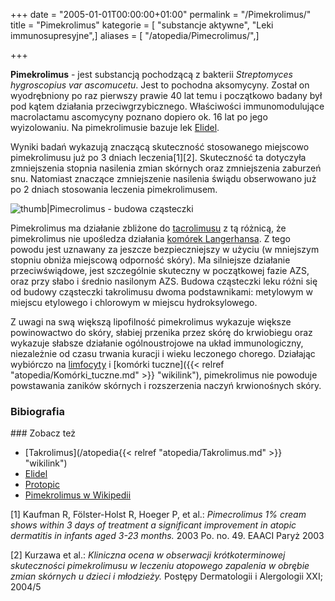 +++
date = "2005-01-01T00:00:00+01:00"
permalink = "/Pimekrolimus/"
title = "Pimekrolimus"
kategorie = [ "substancje aktywne", "Leki immunosupresyjne",]
aliases = [ "/atopedia/Pimecrolimus/",]

+++

**Pimekrolimus** - jest substancją pochodzącą z bakterii *Streptomyces hygroscopius var ascomucetu*. Jest to pochodna aksomycyny. Został on wyodrębniony po raz pierwszy prawie 40 lat temu i początkowo badany był pod kątem działania przeciwgrzybicznego. Właściwości immunomodulujące macrolactamu ascomycyny poznano dopiero ok. 16 lat po jego wyizolowaniu. Na pimekrolimusie bazuje lek [Elidel](/atopedia/Elidel "wikilink").

Wyniki badań wykazują znaczącą skuteczność stosowanego miejscowo pimekrolimusu już po 3 dniach leczenia[1][2]. Skuteczność ta dotyczyła zmniejszenia stopnia nasilenia zmian skórnych oraz zmniejszenia zaburzeń snu. Natomiast znaczące zmniejszenie nasilenia świądu obserwowano już po 2 dniach stosowania leczenia pimekrolimusem.

![](/images/Pimecrolimus_-_budowa_czasteczki.jpg "thumb|Pimecrolimus - budowa cząsteczki")

Pimekrolimus ma działanie zbliżone do [tacrolimusu](/atopedia/Tacrolimus "wikilink") z tą różnicą, że pimekrolimus nie upośledza działania [komórek Langerhansa](/atopedia/Komórki_Langerhansa "wikilink"). Z tego powodu jest uznawany za jeszcze bezpieczniejszy w użyciu (w mniejszym stopniu obniża miejscową odporność skóry). Ma silniejsze działanie przeciwświądowe, jest szczególnie skuteczny w początkowej fazie AZS, oraz przy słabo i średnio nasilonym AZS. Budowa cząsteczki leku różni się od budowy cząsteczki takrolimusu dwoma podstawnikami: metylowym w miejscu etylowego i chlorowym w miejscu hydroksylowego.

Z uwagi na swą większą lipofilność pimekrolimus wykazuje większe powinowactwo do skóry, słabiej przenika przez skórę do krwiobiegu oraz wykazuje słabsze działanie ogólnoustrojowe na układ immunologiczny, niezależnie od czasu trwania kuracji i wieku leczonego chorego. Działając wybiórczo na [limfocyty](/atopedia/Limfocyty_B "wikilink") i [komórki tuczne]({{< relref "atopedia/Komórki_tuczne.md" >}} "wikilink"), pimekrolimus nie powoduje powstawania zaników skórnych i rozszerzenia naczyń krwionośnych skóry.

### Bibiografia

<references />
### Zobacz też

-   [Takrolimus](/atopedia{{< relref "atopedia/Takrolimus.md" >}} "wikilink")
-   [Elidel](/atopedia/Elidel "wikilink")
-   [Protopic](/atopedia/Protopic "wikilink")
-   [Pimekrolimus w Wikipedii](/atopedia/wikipedia:Pimekrolimus "wikilink")

 

[1] Kaufman R, Fölster-Holst R, Hoeger P, et al.: *Pimecrolimus 1% cream shows within 3 days of treatment a significant improvement in atopic dermatitis in infants aged 3-23 months.* 2003 Po. no. 49. EAACI Paryż 2003

[2] Kurzawa et al.: *Kliniczna ocena w obserwacji krótkoterminowej skuteczności pimekrolimusu w leczeniu atopowego zapalenia w obrębie zmian skórnych u dzieci i młodzieży.* Postępy Dermatologii i Alergologii XXI; 2004/5
